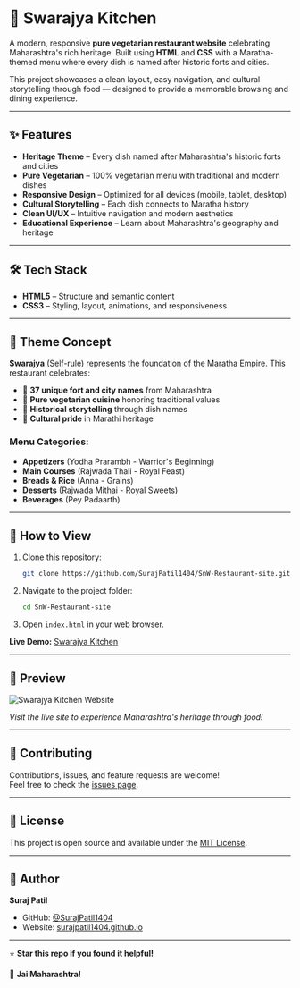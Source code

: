 # 🚩 Swarajya Kitchen

A modern, responsive **pure vegetarian restaurant website** celebrating Maharashtra's rich heritage. Built using **HTML** and **CSS** with a Maratha-themed menu where every dish is named after historic forts and cities.

This project showcases a clean layout, easy navigation, and cultural storytelling through food — designed to provide a memorable browsing and dining experience.

---

## ✨ Features

- **Heritage Theme** – Every dish named after Maharashtra's historic forts and cities
- **Pure Vegetarian** – 100% vegetarian menu with traditional and modern dishes
- **Responsive Design** – Optimized for all devices (mobile, tablet, desktop)
- **Cultural Storytelling** – Each dish connects to Maratha history
- **Clean UI/UX** – Intuitive navigation and modern aesthetics
- **Educational Experience** – Learn about Maharashtra's geography and heritage

---

## 🛠️ Tech Stack

- **HTML5** – Structure and semantic content  
- **CSS3** – Styling, layout, animations, and responsiveness  

---

## 🏰 Theme Concept

**Swarajya** (Self-rule) represents the foundation of the Maratha Empire. This restaurant celebrates:

- 🏰 **37 unique fort and city names** from Maharashtra
- 🌱 **Pure vegetarian cuisine** honoring traditional values
- 📖 **Historical storytelling** through dish names
- 🎨 **Cultural pride** in Marathi heritage

### Menu Categories:
- **Appetizers** (Yodha Prarambh - Warrior's Beginning)
- **Main Courses** (Rajwada Thali - Royal Feast)
- **Breads & Rice** (Anna - Grains)
- **Desserts** (Rajwada Mithai - Royal Sweets)
- **Beverages** (Pey Padaarth)

---

## 🚀 How to View

1. Clone this repository:
   ```bash
   git clone https://github.com/SurajPatil1404/SnW-Restaurant-site.git
   ```
2. Navigate to the project folder:
   ```bash
   cd SnW-Restaurant-site
   ```
3. Open `index.html` in your web browser.

**Live Demo:** [Swarajya Kitchen](https://surajpatil1404.github.io/SnW-Restaurant-site/)

---

## 📸 Preview

![Swarajya Kitchen Website](screenshots/preview.png)

*Visit the live site to experience Maharashtra's heritage through food!*

---

## 🤝 Contributing

Contributions, issues, and feature requests are welcome!  
Feel free to check the [issues page](https://github.com/SurajPatil1404/SnW-Restaurant-site/issues).

---

## 📝 License

This project is open source and available under the [MIT License](LICENSE).

---

## 👤 Author

**Suraj Patil**  
- GitHub: [@SurajPatil1404](https://github.com/SurajPatil1404)
- Website: [surajpatil1404.github.io](https://surajpatil1404.github.io)

---

⭐ **Star this repo if you found it helpful!**

🚩 **Jai Maharashtra!**
